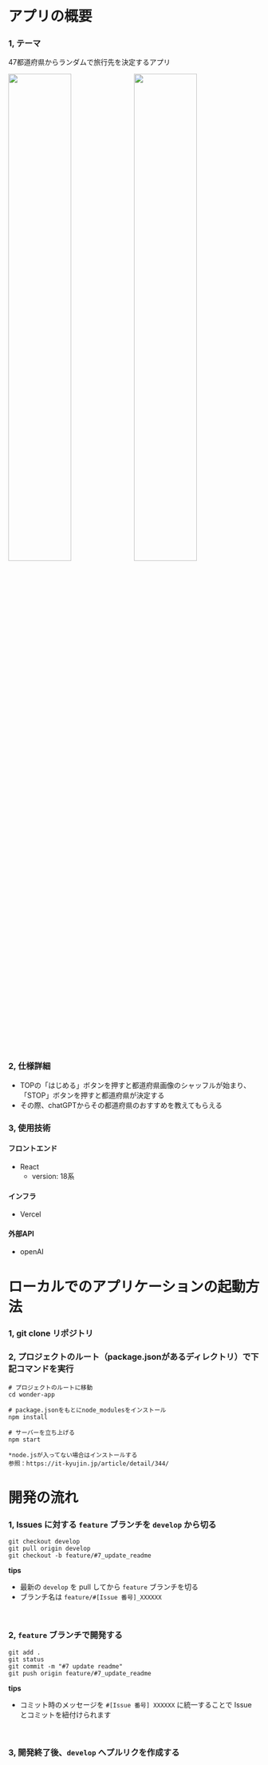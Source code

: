 # アプリの概要

### 1, テーマ
47都道府県からランダムで旅行先を決定するアプリ

<img src='https://github.com/Apocalyptic-Wonderboiled/wonder-app/assets/63830279/a7159de9-486b-4842-ab4e-cd2eb5bc4b8a' width='50%'><img src='https://github.com/Apocalyptic-Wonderboiled/wonder-app/assets/63830279/8f17d461-1038-4e58-b532-52ddca7c2f96' width='50%'>

### 2, 仕様詳細
- TOPの「はじめる」ボタンを押すと都道府県画像のシャッフルが始まり、「STOP」ボタンを押すと都道府県が決定する
- その際、chatGPTからその都道府県のおすすめを教えてもらえる

### 3, 使用技術
#### フロントエンド
- React
  - version: 18系

#### インフラ
- Vercel

#### 外部API
- openAI

# ローカルでのアプリケーションの起動方法
### 1, git clone リポジトリ
### 2, プロジェクトのルート（package.jsonがあるディレクトリ）で下記コマンドを実行

```
# プロジェクトのルートに移動
cd wonder-app

# package.jsonをもとにnode_modulesをインストール
npm install

# サーバーを立ち上げる
npm start

*node.jsが入ってない場合はインストールする
参照：https://it-kyujin.jp/article/detail/344/
```

# 開発の流れ
### 1, Issues に対する ```feature``` ブランチを ```develop``` から切る

```
git checkout develop
git pull origin develop
git checkout -b feature/#7_update_readme
```

**tips**
- 最新の ```develop``` を pull してから ```feature``` ブランチを切る
- ブランチ名は ```feature/#[Issue 番号]_XXXXXX``` 

<br />

### 2, ```feature``` ブランチで開発する

```
git add .
git status
git commit -m "#7 update readme"
git push origin feature/#7_update_readme
```

**tips**
- コミット時のメッセージを ```#[Issue 番号] XXXXXX``` に統一することで Issue とコミットを紐付けられます

<br />

### 3, 開発終了後、```develop``` へプルリクを作成する

<br />
